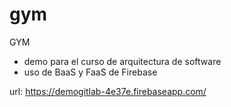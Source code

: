 # gym
GYM
* demo para el curso de arquitectura de software
* uso de BaaS y FaaS de Firebase

url:
https://demogitlab-4e37e.firebaseapp.com/

